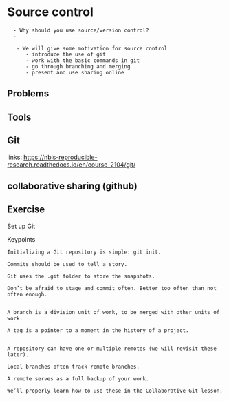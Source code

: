 # Source control
```{questions}
  - Why should you use source/version control?
  - 
```

```{Objectives}
   - We will give some motivation for source control
      - introduce the use of git
      - work with the basic commands in git
      - go through branching and merging
      - present and use sharing online
```

## Problems

## Tools

## Git
links: https://nbis-reproducible-research.readthedocs.io/en/course_2104/git/

## collaborative sharing (github)

## Exercise
Set up Git



Keypoints



    Initializing a Git repository is simple: git init.

    Commits should be used to tell a story.

    Git uses the .git folder to store the snapshots.

    Don’t be afraid to stage and commit often. Better too often than not often enough.


    A branch is a division unit of work, to be merged with other units of work.

    A tag is a pointer to a moment in the history of a project.


    A repository can have one or multiple remotes (we will revisit these later).

    Local branches often track remote branches.

    A remote serves as a full backup of your work.

    We’ll properly learn how to use these in the Collaborative Git lesson.

